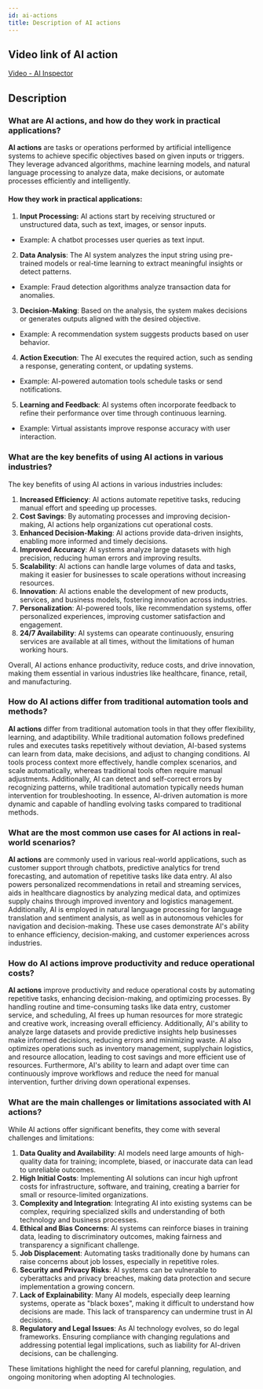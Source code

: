 ```yaml
---
id: ai-actions
title: Description of AI actions
---
```


## Video link of AI action
[Video - AI Inspector](https://drive.google.com/file/d/1sKrHiiW9ZeL2bNFF9B-D8jjdp0v50wus/view?usp=drive_link)

## Description

### What are AI actions, and how do they work in practical applications?
**AI actions** are tasks or operations performed by artificial intelligence systems to achieve specific objectives based on given inputs or triggers. They leverage advanced algorithms, machine learning models, and natural language processing to analyze data, make decisions, or automate processes efficiently and intelligently.

#### How they work in practical applications:
1. **Input Processing:** AI actions start by receiving structured or unstructured data, such as text, images, or sensor inputs.
- Example: A chatbot processes user queries as text input.
2. **Data Analysis**: The AI system analyzes the input string using pre-trained models or real-time learning to extract meaningful insights or detect patterns.
- Example: Fraud detection algorithms analyze transaction data for anomalies.
3. **Decision-Making**: Based on the analysis, the system makes decisions or generates outputs aligned with the desired objective.
- Example: A recommendation system suggests products based on user behavior.
4. **Action Execution**: The AI executes the required action, such as sending a response, generating content, or updating systems.
- Example: AI-powered automation tools schedule tasks or send notifications.
5. **Learning and Feedback**: AI systems often incorporate feedback to refine their performance over time through continuous learning.
- Example: Virtual assistants improve response accuracy with user interaction.

### What are the key benefits of using AI actions in various industries?
The key benefits of using AI actions in various industries includes:
1. **Increased Efficiency**: AI actions automate repetitive tasks, reducing manual effort and speeding up processes.
2. **Cost Savings**: By automating processes and improving decision-making, AI actions help organizations cut operational costs.
3. **Enhanced Decision-Making**: AI actions provide data-driven insights, enabling more informed and timely decisions.
4. **Improved Accuracy**: AI systems analyze large datasets with high precision, reducing human errors and improving results.
5. **Scalability**: AI actions can handle large volumes of data and tasks, making it easier for businesses to scale operations without increasing resources.
6. **Innovation**: AI actions enable the development of new products, services, and business models, fostering innovation across industries.
7. **Personalization**: AI-powered tools, like recommendation systems, offer personalized experiences, improving customer satisfaction and engagement.
8. **24/7 Availability**: AI systems can opearate continuously, ensuring services are available at all times, without the limitations of human working hours.

Overall, AI actions enhance productivity, reduce costs, and drive innovation, making them essential in various industries like healthcare, finance, retail, and manufacturing.

### How do AI actions differ from traditional automation tools and methods?
**AI actions** differ from traditional automation tools in that they offer flexibility, learning, and adaptibility. While traditional automation follows predefined rules and executes tasks repetitively without deviation, AI-based systems can learn from data, make decisions, and adjust to changing conditions. AI tools process context more effectively, handle complex scenarios, and scale automatically, whereas traditional tools often require manual adjustments. Additionally, AI can detect and self-correct errors by recognizing patterns, while traditional automation typically needs human intervention for troubleshooting. In essence, AI-driven automation is more dynamic and capable of handling evolving tasks compared to traditional methods.

### What are the most common use cases for AI actions in real-world scenarios?
**AI actions** are commonly used in various real-world applications, such as customer support through chatbots, predictive analytics for trend forecasting, and automation of repetitive tasks like data entry. AI also powers personalized recommendations in retail and streaming services, aids in healthcare diagnostics by analyzing medical data, and optimizes supply chains through improved inventory and logistics management. Additionally, AI is employed in natural language processing for language translation and sentiment analysis, as well as in autonomous vehicles for navigation and decision-making. These use cases demonstrate AI's ability to enhance efficiency, decision-making, and customer experiences across industries.

### How do AI actions improve productivity and reduce operational costs?
**AI actions** improve productivity and reduce operational costs by automating repetitive tasks, enhancing decision-making, and optimizing processes. By handling routine and time-consuming tasks like data entry, customer service, and scheduling, AI frees up human resources for more strategic and creative work, increasing overall efficiency. Additionally, AI's ability to analyze large datasets and provide predictive insights help businesses make informed decisions, reducing errors and minimizing waste. AI also optimizes operations such as inventory management, supplychain logistics, and resource allocation, leading to cost savings and more efficient use of resources. Furthermore, AI's ability to learn and adapt over time can continuously improve workflows and reduce the need for manual intervention, further driving down operational expenses.

### What are the main challenges or limitations associated with AI actions?
While AI actions offer significant benefits, they come with several challenges and limitations:
1. **Data Quality and Availability**: AI models need large amounts of high-quality data for training; incomplete, biased, or inaccurate data can lead to unreliable outcomes.
2. **High Initial Costs**: Implementing AI solutions can incur high upfront costs for infrastructure, software, and training, creating a barrier for small or resource-limited organizations.
3. **Complexity and Integration**: Integrating AI into existing systems can be complex, requiring specialized skills and understanding of both technology and business processes.
4. **Ethical and Bias Concerns**: AI systems can reinforce biases in training data, leading to discriminatory outcomes, making fairness and transparency a significant challenge.
5. **Job Displacement**: Automating tasks traditionally done by humans can raise concerns about job losses, especially in repetitive roles.
6. **Security and Privacy Risks**: AI systems can be vulnerable to cyberattacks and privacy breaches, making data protection and secure implementation a growing concern.
7. **Lack of Explainability**: Many AI models, especially deep learning systems, operate as "black boxes", making it difficult to understand how decisions are made. This lack of transparency can undermine trust in AI decisions.
8. **Regulatory and Legal Issues**: As AI technology evolves, so do legal frameworks. Ensuring compliance with changing regulations and addressing potential legal implications, such as liability for AI-driven decisions, can be challenging.

These limitations highlight the need for careful planning, regulation, and ongoing monitoring when adopting AI technologies.

